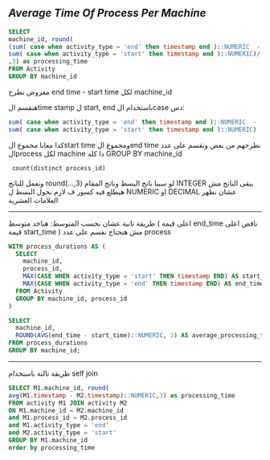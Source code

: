 ## _Average Time Of Process Per Machine_

```sql
SELECT 
machine_id, round(
(sum( case when activity_type = 'end' then timestamp end )::NUMERIC  -
sum( case when activity_type = 'start' then timestamp end )::NUMERIC)/ count(distinct process_id)
,3) as processing_time
FROM Activity
GROUP BY machine_id 
```

مفروض نطرح end time - start time لكل machine_id

هنقسم الtime stamp ل start, end باستخدام الcase دس:
```sql
sum( case when activity_type = 'end' then timestamp end )::NUMERIC  -
sum( case when activity_type = 'start' then timestamp end )::NUMERIC)
```
كدا معانا مجموع الstart time ومجموع الend time نطرحهم من بعض ونقسم على عدد الprocess لكل machine 
دا كله GROUP BY machine_id 

``` count(distinct process_id)``` 

ونعمل للناتج round(...,3) 
لو سبنا ناتج البسط وناتج المقام INTEGER يبقى الناتج مش هيطلع فيه كسور ف لازم نحول البسط ل NUMERIC او DECIMAL عشان نظهر العلامات العشرية

---

طريقة تانية عشان نحسب المتوسط:
هناخد متوسط ( اعلى قيمة end_time ناقص اعلى قيمة start_time ) 
مش هنحتاج نقسم على عدد process 
```sql
WITH process_durations AS (
  SELECT 
    machine_id,
    process_id,
    MAX(CASE WHEN activity_type = 'start' THEN timestamp END) AS start_time,
    MAX(CASE WHEN activity_type = 'end' THEN timestamp END) AS end_time
  FROM Activity
  GROUP BY machine_id, process_id
)

SELECT 
  machine_id,
  ROUND(AVG(end_time - start_time)::NUMERIC, 3) AS average_processing_time
FROM process_durations
GROUP BY machine_id;

```

---

طريقة تالتة باستخدام self join
```sql
SELECT M1.machine_id, round(
avg(M1.timestamp - M2.timestamp)::NUMERIC,3) as processing_time
FROM activity M1 JOIN activity M2
ON M1.machine_id = M2.machine_id
and M1.process_id = M2.process_id
and M1.activity_type = 'end'
and M2.activity_type = 'start'
GROUP BY M1.machine_id
order by processing_time
```
